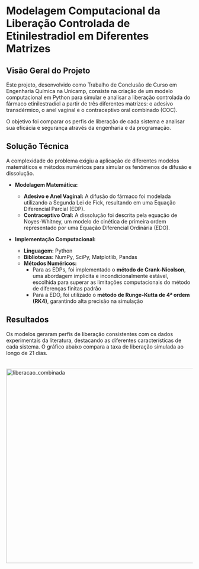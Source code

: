 # Modelagem Computacional da Liberação Controlada de Etinilestradiol em Diferentes Matrizes

## Visão Geral do Projeto

Este projeto, desenvolvido como Trabalho de Conclusão de Curso em Engenharia Química na Unicamp, consiste na criação de um modelo computacional em Python para simular e analisar a liberação controlada do fármaco etinilestradiol a partir de três diferentes matrizes: o adesivo transdérmico, o anel vaginal e o contraceptivo oral combinado (COC).

O objetivo foi comparar os perfis de liberação de cada sistema e analisar sua eficácia e segurança através da engenharia e da programação.

## Solução Técnica

A complexidade do problema exigiu a aplicação de diferentes modelos matemáticos e métodos numéricos para simular os fenômenos de difusão e dissolução.

* **Modelagem Matemática:**
    * **Adesivo e Anel Vaginal:** A difusão do fármaco foi modelada utilizando a Segunda Lei de Fick, resultando em uma Equação Diferencial Parcial (EDP).
    * **Contraceptivo Oral:** A dissolução foi descrita pela equação de Noyes-Whitney, um modelo de cinética de primeira ordem representado por uma Equação Diferencial Ordinária (EDO).

* **Implementação Computacional:**
    * **Linguagem:** Python
    * **Bibliotecas:** NumPy, SciPy, Matplotlib, Pandas
    * **Métodos Numéricos:**
        * Para as EDPs, foi implementado o **método de Crank-Nicolson**, uma abordagem implícita e incondicionalmente estável, escolhida para superar as limitações computacionais do método de diferenças finitas padrão
        * Para a EDO, foi utilizado o **método de Runge-Kutta de 4ª ordem (RK4)**, garantindo alta precisão na simulação

## Resultados

Os modelos geraram perfis de liberação consistentes com os dados experimentais da literatura, destacando as diferentes características de cada sistema. O gráfico abaixo compara a taxa de liberação simulada ao longo de 21 dias.


<img width="1023" height="525" alt="liberacao_combinada" src="https://github.com/user-attachments/assets/335ab841-e286-46a6-99cf-f609c94d364d" style="padding-top: 20px;" />
